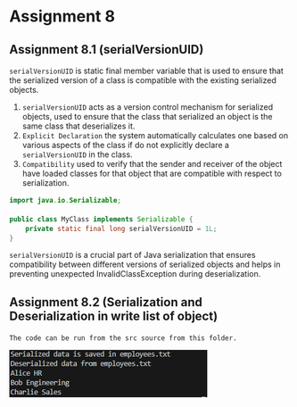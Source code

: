 # Assignment 8

## Assignment 8.1 (serialVersionUID)

`serialVersionUID` is static final member variable that is used to ensure that the serialized version of a class is compatible with the existing serialized objects.

1. `serialVersionUID` acts as a version control mechanism for serialized objects, used to ensure that the class that serialized an object is the same class that deserializes it.
2. `Explicit Declaration` the system automatically calculates one based on various aspects of the class if do not explicitly declare a `serialVersionUID` in the class.
3. `Compatibility` used to verify that the sender and receiver of the object have loaded classes for that object that are compatible with respect to serialization.

```java
import java.io.Serializable;

public class MyClass implements Serializable {
    private static final long serialVersionUID = 1L;
}
```

`serialVersionUID` is a crucial part of Java serialization that ensures compatibility between different versions of serialized objects and helps in preventing unexpected InvalidClassException during deserialization.

## Assignment 8.2 (Serialization and Deserialization in write list of object)

`The code can be run from the src source from this folder.`

![Serialization and Deserialization](img/Lab8_2%20Serialization%20and%20Deserialization.PNG)